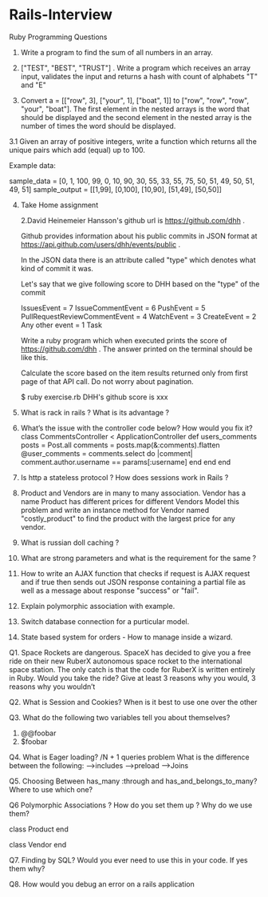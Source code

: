 # Rails-Interview

Ruby Programming Questions 

1. Write a program to find the sum of all numbers in an array.

2. ["TEST", "BEST", "TRUST"] . Write a program which receives an array input, validates the input and returns a hash with count of alphabets "T" and "E"

3. Convert a = [["row", 3], ["your", 1], ["boat", 1]] to ["row", "row", "row", "your", "boat"]. The first element in the nested arrays is the word that should be displayed and the second element in the nested array is the number of times the word should be displayed.

3.1 Given an array of positive integers, write a function which returns all the unique pairs which add (equal) up to 100.

Example data:

sample_data = [0, 1, 100, 99, 0, 10, 90, 30, 55, 33, 55, 75, 50, 51, 49, 50, 51, 49, 51]
sample_output = [[1,99], [0,100], [10,90], [51,49], [50,50]]

  
4. Take Home assignment

	2.David Heinemeier Hansson's github url is https://github.com/dhh .

	Github provides information about his public commits in JSON format at https://api.github.com/users/dhh/events/public .

	In the JSON data there is an attribute called "type" which denotes what kind of commit it was.

	Let's say that we give following score to DHH based on the "type" of the commit

	IssuesEvent = 7
	IssueCommentEvent = 6
	PushEvent = 5
	PullRequestReviewCommentEvent = 4
	WatchEvent = 3
	CreateEvent = 2
	Any other event = 1
	Task

	Write a ruby program which when executed prints the score of https://github.com/dhh . The answer printed on the terminal should be like this.

	Calculate the score based on the item results returned only from first page of that API call. Do not worry about pagination.

	$ ruby exercise.rb
	DHH's github score is xxx


1. What is rack in rails ? What is its advantage ?

2. What’s the issue with the controller code below? How would you fix it?
	class CommentsController < ApplicationController
	  def users_comments
	    posts = Post.all
	    comments = posts.map(&:comments).flatten
	    @user_comments = comments.select do |comment|
	      comment.author.username == params[:username]
	    end
	  end
	end

3. Is http a stateless protocol ? How does sessions work in Rails ?

4. Product and Vendors are in many to many association. Vendor has a name
   Product has different prices for different Vendors
   Model this problem and write an instance method for Vendor  named "costly_product" to 
   find the product with the largest price for any vendor. 

5. What is russian doll caching ?

6. What are strong parameters and what is the requirement for the same ?

7. How to write an AJAX function that checks if request is AJAX request and if true then sends out JSON response containing a partial file as well as a message about response "success" or "fail".

8. Explain polymorphic association with example.

9. Switch database connection for a purticular model.

10. State based system for orders - How to manage inside a wizard.

Q1. Space Rockets are dangerous. SpaceX has decided to give you a free ride on their new RuberX autonomous space rocket to the international space station. The only catch is that the code for RuberX is written entirely in Ruby. Would you take the ride? Give at least 3 reasons why you would, 3 reasons why you wouldn’t

Q2. What is Session and Cookies? When is it best to use one over the other



Q3. What do the following two variables tell you about themselves?

1. @@foobar
2. $foobar






Q4. What is Eager loading? /N + 1 queries problem
What is the difference between the following:
   ——>includes
   ——>preload
   ——>Joins
   
   
   
   
   
 Q5. Choosing Between has_many :through and has_and_belongs_to_many? Where to use which one?




Q6 Polymorphic Associations ? How do you set them up ? Why do we use them?


class Product
end

class Vendor
end




Q7. Finding by SQL? Would you ever need to use this in your code. If yes them why?


Q8. How would you debug an error on a rails application
